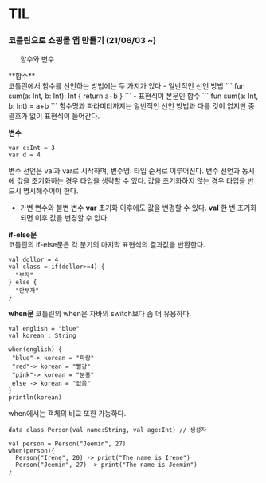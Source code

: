 # TIL

### 코틀린으로 쇼핑몰 앱 만들기 (21/06/03 ~)
<ol> 함수와 변수</ol>
**함수**<br>
코틀린에서 함수를 선언하는 방법에는 두 가지가 있다
- 일반적인 선언 방법
``` 
fun sum(a: Int, b: Int): Int {
return a+b
}
```
- 표현식이 본문인 함수
``` fun sum(a: Int, b: Int) = a+b ```
함수명과 파라미터까지는 일반적인 선언 방법과 다를 것이 없지만 중괄호가 없이 표현식이 들어간다.

**변수**
```
var c:Int = 3
var d = 4
```
변수 선언은 val과 var로 시작하며, 변수명: 타입 순서로 이루어진다. 변수 선언과 동시에 값을 초기화하는 경우 타입을 생략할 수 있다. 값을 초기화하지 않는 경우 타입을 반드시 명시해주어야 한다. 
- 가변 변수와 불변 변수
**var** 초기화 이후에도 값을 변경할 수 있다.
**val** 한 번 초기화되면 이후 값을 변경할 수 없다.

**if-else문**
<br>
코틀린의 if-else문은 각 분기의 마지막 표현식의 결과값을 반환한다.
```
val dollor = 4
val class = if(dollor>=4) {
  "부자"
} else {
  "안부자"
}
```
**when문**
코틀린의 when은 자바의 switch보다 좀 더 유용하다.
```
val english = "blue"
val korean : String

when(english) {
 "blue"-> korean = "파랑"
 "red"-> korean = "빨강"
 "pink"-> korean = "분홍"
 else -> korean = "없음"
}
println(korean) 
```
when에서는 객체의 비교 또한 가능하다.
```
data class Person(val name:String, val age:Int) // 생성자

val person = Person("Jeemin", 27)
when(person){
  Person("Irene", 20) -> print("The name is Irene")
  Person("Jeemin", 27) -> print("The name is Jeemin")
}
```

```


